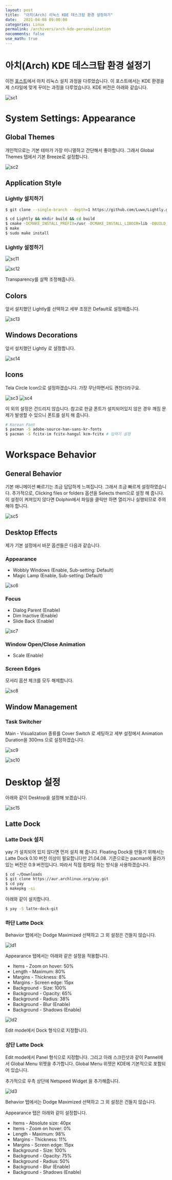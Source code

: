 ```yaml
---
layout: post
title:  "아치(Arch) 리눅스 KDE 데스크탑 환경 설정하기"
date:   2021-04-08 09:00:00
categories: Linux
permalink: /archivers/arch-kde-personalization
nocomments: false
use_math: true 
---
```


# 아치(Arch) KDE 데스크탑 환경 설정기

이전 [포스트](https://sjoon-oh.github.io/archivers/arch-installation)에서 아치 리눅스 설치 과정을 다루었습니다. 이 포스트에서는 KDE 환경을 제 스타일에 맞게 꾸미는 과정을 다루었습니다. KDE 버전은 아래와 같습니다.

![sc1](/assets/posts/2021-04-08-arch-kde-themes/screen1.png)

<!--more-->

# System Settings: Appearance

## Global Themes

개인적으로는 기본 테마가 가장 미니멀하고 간단해서 좋아합니다. 그래서 Global Themes 탭에서 기본 Breeze로 설정합니다.

![sc2](/assets/posts/2021-04-08-arch-kde-themes/screen2.png)

## Application Style

### Lightly 설치하기

```bash
$ git clone --single-branch --depth=1 https://github.com/Luwx/Lightly.git

$ cd Lightly && mkdir build && cd build
$ cmake -DCMAKE_INSTALL_PREFIX=/usr -DCMAKE_INSTALL_LIBDIR=lib -DBUILD_TESTING=OFF ..
$ make
$ sudo make install
```

### Lightly 설정하기

![sc11](/assets/posts/2021-04-08-arch-kde-themes/screen11.png)

![sc12](/assets/posts/2021-04-08-arch-kde-themes/screen12.png)

Transparency를 살짝 조정해줍니다.

## Colors

앞서 설치했던 Lightly를 선택하고 세부 조정은 Default로 설정해줍니다.

![sc13](/assets/posts/2021-04-08-arch-kde-themes/screen13.png)

## Windows Decorations

앞서 설치했던 Lightly 로 설정합니다.

![sc14](/assets/posts/2021-04-08-arch-kde-themes/screen14.png)

## Icons

Tela Circle Icon으로 설정하겠습니다. 가장 무난하면서도 괜찬더라구요.

![sc3](/assets/posts/2021-04-08-arch-kde-themes/screen3.png)
![sc4](/assets/posts/2021-04-08-arch-kde-themes/screen4.png)

이 외의 설정은 건드리지 않습니다. 참고로 한글 폰트가 설치되어있지 않은 경우 깨짐 문제가 발생할 수 있으니 폰트를 설치 해 줍니다.

```bash
# Korean Font
$ pacman -S adobe-source-han-sans-kr-fonts
$ pacman -S fcitx-im fcitx-hangul kcm-fcitx # 입력기 설정
```


# Workspace Behavior

## General Behavior

기본 애니메이션 빠르기는 조금 답답하게 느껴집니다. 그래서 조금 빠르게 설정하였습니다. 추가적으로, Clicking files or folders 옵션을 Selects them으로 설정 해 줍니다. 이 설정이 켜져있지 않다면 Dolphin에서 파일을 클릭만 하면 열리거나 실행되므로 주의해야 합니다.


![sc5](/assets/posts/2021-04-08-arch-kde-themes/screen5.png)

## Desktop Effects

제가 기본 설정에서 바꾼 옵션들은 다음과 같습니다.

### Appearance
- Wobbly Windows (Enable, Sub-setting: Default)
- Magic Lamp (Enable, Sub-setting: Default)

![sc6](/assets/posts/2021-04-08-arch-kde-themes/screen6.png)

### Focus
- Dialog Parent (Enable)
- Dim Inactive (Enable)
- Slide Back (Enable)

![sc7](/assets/posts/2021-04-08-arch-kde-themes/screen7.png)

### Window Open/Close Animation

- Scale (Enable)

### Screen Edges

모서리 옵션 체크를 모두 해제합니다.

![sc8](/assets/posts/2021-04-08-arch-kde-themes/screen8.png)

## Window Management
### Task Switcher

Main - Visualization 종류를 Cover Switch 로 세팅하고 세부 설정에서 Animation Duration을 300ms 으로 설정하겠습니다.

![sc9](/assets/posts/2021-04-08-arch-kde-themes/screen9.png)

![sc10](/assets/posts/2021-04-08-arch-kde-themes/screen10.png)



# Desktop 설정

아래와 같이 Desktop을 설정해 보겠습니다.

![sc15](/assets/posts/2021-04-08-arch-kde-themes/screen15.png)

## Latte Dock

### Latte Dock 설치

yay 가 설치되어 있지 않다면 먼저 설치 해 줍니다. Floating Dock을 만들기 위해서는 Latte Dock 0.10 버전 이상이 필요합니다만 21.04.08. 기준으로는 pacman에 올라가 있는 버전은 0.9 버전입니다. 따라서 직접 컴파일 하는 방식을 사용하겠습니다.

```bash
$ cd ~/Downloads
$ git clone https://aur.archlinux.org/yay.git
$ cd yay
$ makepkg -si
```

아래와 같이 설치합니다.

```bash
$ yay -S latte-dock-git
```
### 하단 Latte Dock

Behavior 탭에서는 Dodge Maximized 선택하고 그 외 설정은 건들지 않습니다. 

![ld1](/assets/posts/2021-04-08-arch-kde-themes/latte1.png)

Appearance 탭에서는 아래와 같은 설정을 적용합니다.

- Items - Zoom on hover: 50%
- Length - Maximum: 80%
- Margins - Thickness: 8%
- Margins - Screen edge: 15px
- Background - Size: 100%
- Background - Opacity: 65%
- Background - Radius: 38%
- Background - Blur (Enable)
- Background - Shadows (Enable)

![ld2](/assets/posts/2021-04-08-arch-kde-themes/latte2.png)

Edit mode에서 Dock 형식으로 지정합니다.


### 상단 Latte Dock

Edit mode에서 Panel 형식으로 지정합니다. 그리고 아래 스크린샷과 같이 Pannel에서 Global Menu 위젯을 추가합니다. Global Menu 위젯은 KDE에 기본적으로 포함되어 있습니다.

추가적으로 우측 상단에 Netspeed Widget 을 추가해줍니다.

![ld3](/assets/posts/2021-04-08-arch-kde-themes/latte3.png)

Behavior 탭에서는 Dodge Maximized 선택하고 그 외 설정은 건들지 않습니다. 

Appearance 탭은 아래와 같이 설정합니다.

- Items - Absolute size: 40px
- Items - Zoom on hover: 0%
- Length - Maximum: 98%
- Margins - Thickness: 11%
- Margins - Screen edge: 15px
- Background - Size: 100%
- Background - Opacity: 75%
- Background - Radius: 50%
- Background - Blur (Enable)
- Background - Shadows (Enable)
